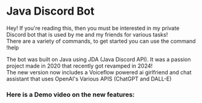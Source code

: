 # Java Discord Bot

Hey! If you're reading this, then you must be interested in my private Discord bot that is used by me and my friends for various tasks! \
There are a variety of commands, to get started you can use the command !help 

The bot was built on Java using JDA (Java Discord API). It was a passion project made in 2020 that recently got revamped in 2024! \
The new version now includes a Voiceflow powered ai girlfriend and chat assistant that uses OpenAI's Various APIS (ChatGPT and DALL-E)

### Here is a Demo video on the new features:

